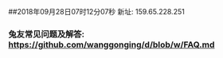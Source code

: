 ##2018年09月28日07时12分07秒 新址: 159.65.228.251
### 兔友常见问题及解答: https://github.com/wanggonging/d/blob/w/FAQ.md
